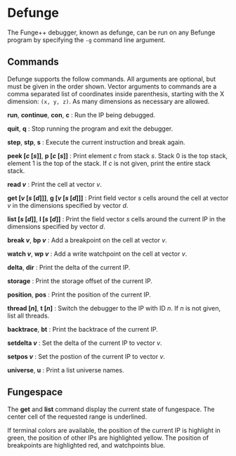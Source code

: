 # Defunge
The Funge++ debugger, known as defunge, can be run on any Befunge program by specifying the `-g` command line argument.

## Commands
Defunge supports the follow commands.  All arguments are optional, but must be given in the order shown.  Vector
arguments to commands are a comma separated list of coordinates inside parenthesis, starting with the X dimension:
`(x, y, z)`.  As many dimensions as necessary are allowed.

**run**, **continue**, **con**, **c**
: Run the IP being debugged.

**quit**, **q**
: Stop running the program and exit the debugger.

**step**, **stp**, **s**
: Execute the current instruction and break again.

**peek [*c* [*s*]]**, **p [*c* [*s*]]**
: Print element *c* from stack *s*.  Stack 0 is the top stack, element 1 is the top of the stack.  If *c* is not given,
print the entire stack stack.

**read *v***
: Print the cell at vector *v*.

**get [*v* [*s* [*d*]]]**, **g [*v* [*s* [*d*]]]**
: Print field vector *s* cells around the cell at vector *v* in the dimensions specified by vector *d*.

**list [*s* [*d*]]**, **l [*s* [*d*]]**
: Print the field vector *s* cells around the current IP in the dimensions specified by vector *d*.

**break *v***, **bp *v***
: Add a breakpoint on the cell at vector *v*.

**watch *v***, **wp *v***
: Add a write watchpoint on the cell at vector *v*.

**delta**, **dir**
: Print the delta of the current IP.

**storage**
: Print the storage offset of the current IP.

**position**, **pos**
: Print the position of the current IP.

**thread [*n*]**, **t [*n*]**
: Switch the debugger to the IP with ID *n*.  If *n* is not given, list all threads.

**backtrace**, **bt**
: Print the backtrace of the current IP.

**setdelta *v***
: Set the delta of the current IP to vector *v*.

**setpos *v***
: Set the postion of the current IP to vector *v*.

**universe**, **u**
: Print a list universe names.

## Fungespace
The **get** and **list** command display the current state of fungespace.  The center cell of the requested range is
underlined.

If terminal colors are available, the position of the current IP is highlight in green, the position of other IPs
are highlighted yellow.  The position of breakpoints are highlighted red, and watchpoints blue.
